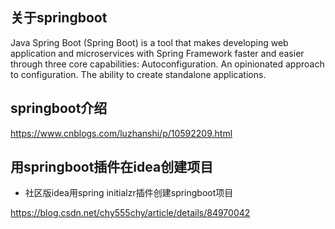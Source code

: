 ## 关于springboot

Java Spring Boot (Spring Boot) is a tool that makes developing web application and microservices with Spring Framework faster and easier through three core capabilities: Autoconfiguration. An opinionated approach to configuration. The ability to create standalone applications.

## springboot介绍

https://www.cnblogs.com/luzhanshi/p/10592209.html

## 用springboot插件在idea创建项目

- 社区版idea用spring initialzr插件创建springboot项目

https://blog.csdn.net/chy555chy/article/details/84970042

